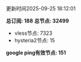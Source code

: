 更新时间2025-09-25 18:12:01

**总订阅: 188**
**总节点: 32499**
- vless节点: 7323
- hysteria2节点: 15

**google ping有效节点: 151**
